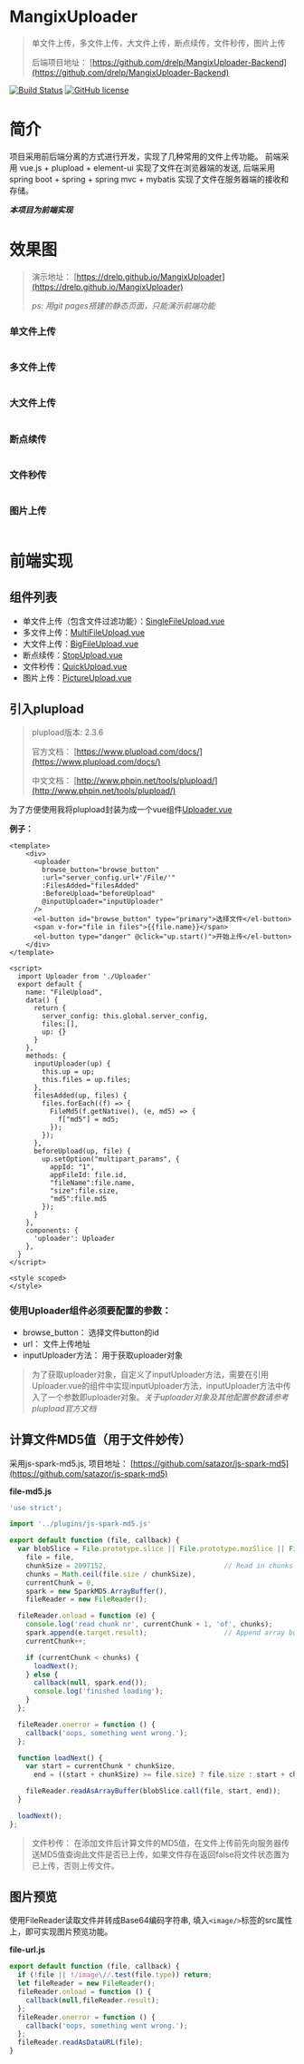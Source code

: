 # MangixUploader

> 单文件上传，多文件上传，大文件上传，断点续传，文件秒传，图片上传
>
> 后端项目地址： [https://github.com/drelp/MangixUploader-Backend](https://github.com/drelp/MangixUploader-Backend)

[![Build Status](https://www.travis-ci.org/drelp/MangixUploader.svg?branch=master)](https://www.travis-ci.org/drelp/MangixUploader)
[![GitHub license](https://img.shields.io/github/license/drelp/MangixUploader.svg)](https://github.com/drelp/MangixUploader/blob/master/LICENSE)

# 简介
项目采用前后端分离的方式进行开发，实现了几种常用的文件上传功能。
前端采用 vue.js + plupload + element-ui 实现了文件在浏览器端的发送, 后端采用 spring boot + spring + spring mvc + mybatis 实现了文件在服务器端的接收和存储。

***本项目为前端实现***
# 效果图
> 演示地址： [https://drelp.github.io/MangixUploader](https://drelp.github.io/MangixUploader)
>
> *ps: 用git pages搭建的静态页面，只能演示前端功能*
### 单文件上传
![]()
### 多文件上传
![]()
### 大文件上传
![]()
### 断点续传
![]()
### 文件秒传
![]()
### 图片上传
![]()
# 前端实现
## 组件列表
- 单文件上传（包含文件过滤功能）：[SingleFileUpload.vue](https://github.com/drelp/MangixUploader/blob/master/src/components/SingleFileUpload.vue)
- 多文件上传：[MultiFileUpload.vue](https://github.com/drelp/MangixUploader/blob/master/src/components/MultiFileUpload.vue)
- 大文件上传：[BigFileUpload.vue](https://github.com/drelp/MangixUploader/blob/master/src/components/BigFileUpload.vue)
- 断点续传：[StopUpload.vue](https://github.com/drelp/MangixUploader/blob/master/src/components/StopUpload.vue)
- 文件秒传：[QuickUpload.vue](https://github.com/drelp/MangixUploader/blob/master/src/components/QuickUpload.vue)
- 图片上传：[PictureUpload.vue](https://github.com/drelp/MangixUploader/blob/master/src/components/PictureUpload.vue)
## 引入plupload
> plupload版本: 2.3.6
>
> 官方文档： [https://www.plupload.com/docs/](https://www.plupload.com/docs/)
>
> 中文文档： [http://www.phpin.net/tools/plupload/](http://www.phpin.net/tools/plupload/)

为了方便使用我将plupload封装为成一个vue组件[Uploader.vue](https://github.com/drelp/MangixUploader/blob/master/src/components/Uploader.vue)

**例子：**
```vue
<template>
    <div>
      <uploader
        browse_button="browse_button"
        :url="server_config.url+'/File/'"
        :FilesAdded="filesAdded"
        :BeforeUpload="beforeUpload"
        @inputUploader="inputUploader"
      />
      <el-button id="browse_button" type="primary">选择文件</el-button>
      <span v-for="file in files">{{file.name}}</span>
      <el-button type="danger" @click="up.start()">开始上传</el-button>
    </div>
</template>

<script>
  import Uploader from './Uploader'
  export default {
    name: "FileUpload",
    data() {
      return {
        server_config: this.global.server_config,
        files:[],
        up: {}
      }
    },
    methods: {
      inputUploader(up) {
        this.up = up;
        this.files = up.files;
      },
      filesAdded(up, files) {
        files.forEach((f) => {
          FileMd5(f.getNative(), (e, md5) => {
            f["md5"] = md5;
          });
        });
      },
      beforeUpload(up, file) {
        up.setOption("multipart_params", {
          appId: "1",
          appFileId: file.id,
          "fileName":file.name,
          "size":file.size,
          "md5":file.md5
        });
      }
    },
    components: {
      'uploader': Uploader
    },
  }
</script>

<style scoped>
</style>
```
### 使用Uploader组件必须要配置的参数：
- browse_button： 选择文件button的id
- url： 文件上传地址
- inputUploader方法： 用于获取uploader对象


> 为了获取uploader对象，自定义了inputUploader方法，需要在引用Uploader.vue的组件中实现inputUploader方法，inputUploader方法中传入了一个参数即uploader对象。*关于uploader对象及其他配置参数请参考plupload官方文档*

## 计算文件MD5值（用于文件妙传）
采用js-spark-md5.js, 项目地址： [https://github.com/satazor/js-spark-md5](https://github.com/satazor/js-spark-md5)

**file-md5.js**
```javascript
'use strict';

import '../plugins/js-spark-md5.js'

export default function (file, callback) {
  var blobSlice = File.prototype.slice || File.prototype.mozSlice || File.prototype.webkitSlice,
    file = file,
    chunkSize = 2097152,                             // Read in chunks of 2MB
    chunks = Math.ceil(file.size / chunkSize),
    currentChunk = 0,
    spark = new SparkMD5.ArrayBuffer(),
    fileReader = new FileReader();

  fileReader.onload = function (e) {
    console.log('read chunk nr', currentChunk + 1, 'of', chunks);
    spark.append(e.target.result);                   // Append array buffer
    currentChunk++;

    if (currentChunk < chunks) {
      loadNext();
    } else {
      callback(null, spark.end());
      console.log('finished loading');
    }
  };

  fileReader.onerror = function () {
    callback('oops, something went wrong.');
  };

  function loadNext() {
    var start = currentChunk * chunkSize,
      end = ((start + chunkSize) >= file.size) ? file.size : start + chunkSize;

    fileReader.readAsArrayBuffer(blobSlice.call(file, start, end));
  }

  loadNext();
};
```
> 文件秒传： 在添加文件后计算文件的MD5值，在文件上传前先向服务器传送MD5值查询此文件是否已上传，如果文件存在返回false将文件状态置为已上传，否则上传文件。

## 图片预览
使用FileReader读取文件并转成Base64编码字符串, 填入`<image/>`标签的src属性上，即可实现图片预览功能。

**file-url.js**
```javascript
export default function (file, callback) {
  if (!file || !/image\//.test(file.type)) return;
  let fileReader = new FileReader();
  fileReader.onload = function () {
    callback(null,fileReader.result);
  };
  fileReader.onerror = function () {
    callback('oops, something went wrong.');
  };
  fileReader.readAsDataURL(file);
}
```



